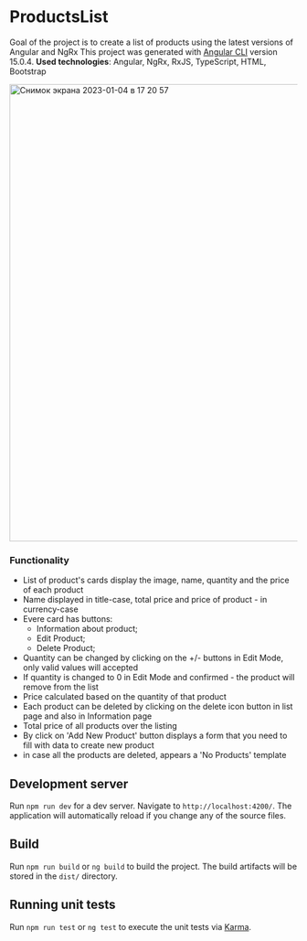 # ProductsList

Goal of the project is to create a list of products using the latest versions of Angular and NgRx
This project was generated with [Angular CLI](https://github.com/angular/angular-cli) version 15.0.4.
**Used technologies**: Angular, NgRx, RxJS, TypeScript, HTML, Bootstrap

<img width="800" alt="Снимок экрана 2023-01-04 в 17 20 57" src="https://user-images.githubusercontent.com/91071613/210601862-e352d4be-4753-4b51-8817-ccbac45b4763.png">

### Functionality

- List of product's cards display the image, name, quantity and the price of each product
- Name  displayed in title-case, total price and price of product - in currency-case
- Evere card has buttons:
   - Information about product;
   - Edit Product;
   - Delete Product;
- Quantity can be changed by clicking on the +/- buttons in Edit Mode, only valid values will accepted
- If quantity is changed to 0 in Edit Mode and confirmed - the product will remove from the list
- Price calculated based on the quantity of that product
- Each product can be deleted by clicking on the delete icon button in list page and also in Information page
- Total price of all products over the listing 
- By click on 'Add New Product' button displays a form that you need to fill with data to create new product
- in case all the products are deleted, appears a 'No Products' template

## Development server

Run `npm run dev` for a dev server. Navigate to `http://localhost:4200/`. The application will automatically reload if you change any of the source files.

## Build

Run `npm run build` or `ng build` to build the project. The build artifacts will be stored in the `dist/` directory.

## Running unit tests

Run `npm run test` or `ng test` to execute the unit tests via [Karma](https://karma-runner.github.io).
